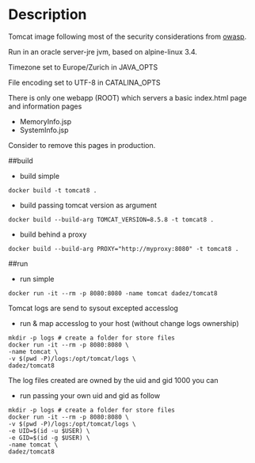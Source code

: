 # Description
Tomcat image following most of the security considerations from [owasp](https://www.owasp.org/index.php/Securing_tomcat).

Run in an oracle server-jre jvm, based on alpine-linux 3.4.

Timezone set to Europe/Zurich in JAVA_OPTS

File encoding set to UTF-8 in CATALINA_OPTS

There is only one webapp (ROOT) which servers a basic index.html page and information pages
- MemoryInfo.jsp
- SystemInfo.jsp

Consider to remove this pages in production.



##build
* build simple
```
docker build -t tomcat8 .
```

* build passing tomcat version as argument
```
docker build --build-arg TOMCAT_VERSION=8.5.8 -t tomcat8 .
```

* build behind a proxy
```
docker build --build-arg PROXY="http://myproxy:8080" -t tomcat8 .
```

##run

* run simple
```
docker run -it --rm -p 8080:8080 -name tomcat dadez/tomcat8
```

Tomcat logs are send to sysout excepted accesslog

* run & map accesslog to your host (without change logs ownership)
```
mkdir -p logs # create a folder for store files
docker run -it --rm -p 8080:8080 \
-name tomcat \
-v $(pwd -P)/logs:/opt/tomcat/logs \
dadez/tomcat8
```

The log files created are owned by the uid and gid 1000
you can 
* run passing your own uid and gid as follow
```
mkdir -p logs # create a folder for store files
docker run -it --rm -p 8080:8080 \
-v $(pwd -P)/logs:/opt/tomcat/logs \
-e UID=$(id -u $USER) \
-e GID=$(id -g $USER) \
-name tomcat \
dadez/tomcat8
```

